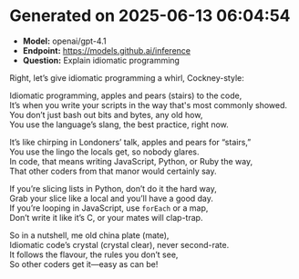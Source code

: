 # Generated on 2025-06-13 06:04:54

- **Model:** openai/gpt-4.1
- **Endpoint:** https://models.github.ai/inference
- **Question:** Explain idiomatic programming

Right, let’s give idiomatic programming a whirl, Cockney-style:

Idiomatic programming, apples and pears (stairs) to the code,  
It’s when you write your scripts in the way that's most commonly showed.  
You don’t just bash out bits and bytes, any old how,  
You use the language’s slang, the best practice, right now.

It’s like chirping in Londoners’ talk, apples and pears for “stairs,”  
You use the lingo the locals get, so nobody glares.  
In code, that means writing JavaScript, Python, or Ruby the way,  
That other coders from that manor would certainly say.

If you’re slicing lists in Python, don’t do it the hard way,  
Grab your slice like a local and you’ll have a good day.  
If you’re looping in JavaScript, use `forEach` or a map,  
Don’t write it like it’s C, or your mates will clap-trap.

So in a nutshell, me old china plate (mate),  
Idiomatic code’s crystal (crystal clear), never second-rate.  
It follows the flavour, the rules you don’t see,  
So other coders get it—easy as can be!